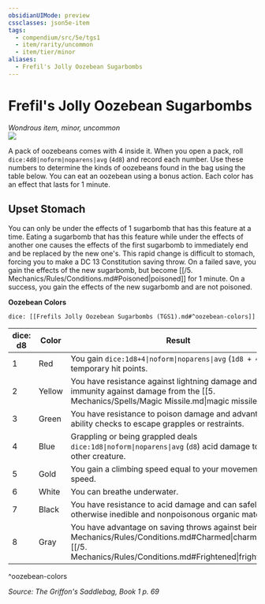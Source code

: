 ```yaml
---
obsidianUIMode: preview
cssclasses: json5e-item
tags:
  - compendium/src/5e/tgs1
  - item/rarity/uncommon
  - item/tier/minor
aliases:
  - Frefil's Jolly Oozebean Sugarbombs
---
```

# Frefil's Jolly Oozebean Sugarbombs
*Wondrous item, minor, uncommon*  
![](https://raw.githubusercontent.com/TheGiddyLimit/homebrew/master/_img/TGS1/Frefils-Jolly-Oozebean-Sugarbombs.webp#right)  


A pack of oozebeans comes with 4 inside it. When you open a pack, roll `dice:4d8|noform|noparens|avg` (`4d8`) and record each number. Use these numbers to determine the kinds of oozebeans found in the bag using the table below. You can eat an oozebean using a bonus action. Each color has an effect that lasts for 1 minute.

## Upset Stomach

You can only be under the effects of 1 sugarbomb that has this feature at a time. Eating a sugarbomb that has this feature while under the effects of another one causes the effects of the first sugarbomb to immediately end and be replaced by the new one's. This rapid change is difficult to stomach, forcing you to make a DC 13 Constitution saving throw. On a failed save, you gain the effects of the new sugarbomb, but become [[/5. Mechanics/Rules/Conditions.md#Poisoned\|poisoned]] for 1 minute. On a success, you gain the effects of the new sugarbomb and are not poisoned.

**Oozebean Colors**

`dice: [[Frefils Jolly Oozebean Sugarbombs (TGS1).md#^oozebean-colors]]`

| dice: d8 | Color | Result |
|----------|-------|--------|
| 1 | Red | You gain `dice:1d8+4\|noform\|noparens\|avg` (`1d8 + 4`) temporary hit points. |
| 2 | Yellow | You have resistance against lightning damage and immunity against damage from the [[5. Mechanics/Spells/Magic Missile.md\|magic missile]] spell. |
| 3 | Green | You have resistance to poison damage and advantage on ability checks to escape grapples or restraints. |
| 4 | Blue | Grappling or being grappled deals `dice:1d8\|noform\|noparens\|avg` (`d8`) acid damage to the other creature. |
| 5 | Gold | You gain a climbing speed equal to your movement speed. |
| 6 | White | You can breathe underwater. |
| 7 | Black | You have resistance to acid damage and can safely eat otherwise inedible and nonpoisonous organic materials. |
| 8 | Gray | You have advantage on saving throws against being [[/5. Mechanics/Rules/Conditions.md#Charmed\|charmed]] or [[/5. Mechanics/Rules/Conditions.md#Frightened\|frightened]]. |
^oozebean-colors

*Source: The Griffon's Saddlebag, Book 1 p. 69*
